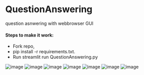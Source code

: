 # QuestionAnswering
 question asnwering with webbrowser GUI

#### Steps to make it work:
- Fork repo,
- pip install -r requirements.txt.
- Run streamlit run QuestionAnswering.py 


![image](https://user-images.githubusercontent.com/67911055/194767573-3ef3cab8-275a-4ad9-98cd-07b5e2d8dd3b.png)
![image](https://user-images.githubusercontent.com/67911055/194767385-58f641df-b53c-4d8c-9f3a-d33bc16cc444.png)
![image](https://user-images.githubusercontent.com/67911055/194767412-c590e916-5cd5-4727-8ea7-051140e3e9c9.png)
![image](https://user-images.githubusercontent.com/67911055/194767544-951f343a-569e-4872-9945-49c8d94b7070.png)
![image](https://user-images.githubusercontent.com/67911055/194767461-c17fcc20-7d9c-49ed-9475-b22e62b60f76.png)
![image](https://user-images.githubusercontent.com/67911055/194767475-95c2c007-2b77-47cd-ab29-fcf628786d15.png)
![image](https://user-images.githubusercontent.com/67911055/194767487-a551f122-1f01-4662-aab9-fc483bae40bd.png)
